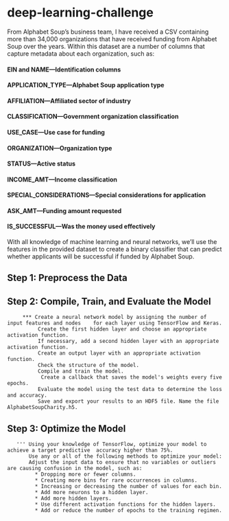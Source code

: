 # deep-learning-challenge

From Alphabet Soup’s business team, I have received a CSV containing more than 34,000 organizations that have received funding from Alphabet Soup over the years. Within this dataset are a number of columns that capture metadata about each organization, such as:

   #### EIN and NAME—Identification columns
   #### APPLICATION_TYPE—Alphabet Soup application type
   #### AFFILIATION—Affiliated sector of industry
   #### CLASSIFICATION—Government organization classification
   #### USE_CASE—Use case for funding
   #### ORGANIZATION—Organization type
   #### STATUS—Active status
   #### INCOME_AMT—Income classification
   #### SPECIAL_CONSIDERATIONS—Special considerations for application
   #### ASK_AMT—Funding amount requested
   #### IS_SUCCESSFUL—Was the money used effectively

With all knowledge of machine learning and neural networks, we’ll use the features in the provided dataset to create a binary classifier that can predict whether applicants will be successful if funded by Alphabet Soup.

## Step 1: Preprocess the Data
## Step 2: Compile, Train, and Evaluate the Model
         *** Create a neural network model by assigning the number of input features and nodes    for each layer using TensorFlow and Keras.
              Create the first hidden layer and choose an appropriate activation function.
              If necessary, add a second hidden layer with an appropriate activation function.
              Create an output layer with an appropriate activation function.
              Check the structure of the model.
              Compile and train the model.
               Create a callback that saves the model's weights every five epochs.
              Evaluate the model using the test data to determine the loss and accuracy.
              Save and export your results to an HDF5 file. Name the file AlphabetSoupCharity.h5.

## Step 3: Optimize the Model
       ''' Using your knowledge of TensorFlow, optimize your model to achieve a target predictive  accuracy higher than 75%.
           Use any or all of the following methods to optimize your model:
           Adjust the input data to ensure that no variables or outliers are causing confusion in the model, such as:
             * Dropping more or fewer columns.
             * Creating more bins for rare occurrences in columns.
             * Increasing or decreasing the number of values for each bin.
             * Add more neurons to a hidden layer.
             * Add more hidden layers.
             * Use different activation functions for the hidden layers.
             * Add or reduce the number of epochs to the training regimen.